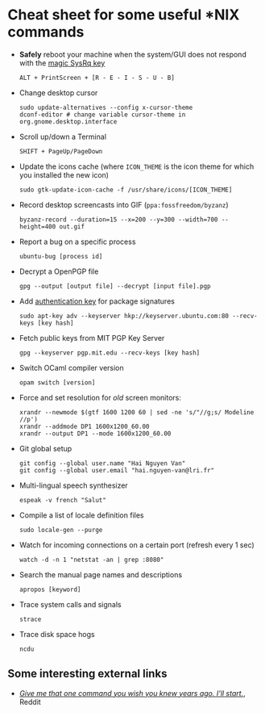 Cheat sheet for some useful *NIX commands
====================

  * **Safely** reboot your machine when the system/GUI does not respond with the [magic SysRq key](http://web.archive.org/web/20070527215139/http://www.ibm.com/developerworks/linux/library/l-magic.html)

		ALT + PrintScreen + [R - E - I - S - U - B]

  * Change desktop cursor

		sudo update-alternatives --config x-cursor-theme
		dconf-editor # change variable cursor-theme in org.gnome.desktop.interface 

  * Scroll up/down a Terminal

		SHIFT + PageUp/PageDown

  * Update the icons cache (where `ICON_THEME` is the icon theme for which you installed the new icon)

		sudo gtk-update-icon-cache -f /usr/share/icons/[ICON_THEME]

  * Record desktop screencasts into GIF (`ppa:fossfreedom/byzanz`)

		byzanz-record --duration=15 --x=200 --y=300 --width=700 --height=400 out.gif

  * Report a bug on a specific process

		ubuntu-bug [process id]

  * Decrypt a OpenPGP file

		gpg --output [output file] --decrypt [input file].pgp

  * Add [authentication key](https://help.ubuntu.com/community/Repositories/Ubuntu#Authentication_Tab) for package signatures

		sudo apt-key adv --keyserver hkp://keyserver.ubuntu.com:80 --recv-keys [key hash]

  * Fetch public keys from MIT PGP Key Server

		gpg --keyserver pgp.mit.edu --recv-keys [key hash]

  * Switch OCaml compiler version

		opam switch [version]

  * Force and set resolution for *old* screen monitors:

		xrandr --newmode $(gtf 1600 1200 60 | sed -ne 's/"//g;s/ Modeline //p')
		xrandr --addmode DP1 1600x1200_60.00
		xrandr --output DP1 --mode 1600x1200_60.00

  * Git global setup

		git config --global user.name "Hai Nguyen Van"
		git config --global user.email "hai.nguyen-van@lri.fr"


  * Multi-lingual speech synthesizer

		espeak -v french "Salut"

  * Compile a list of locale definition files

		sudo locale-gen --purge

  * Watch for incoming connections on a certain port (refresh every 1 sec)

		watch -d -n 1 "netstat -an | grep :8080"

  * Search the manual page names and descriptions

		apropos [keyword]

  * Trace system calls and signals

		strace

  * Trace disk space hogs
  
		ncdu
		

Some interesting external links
-----------------------

  * [_Give me that one command you wish you knew years ago. I'll start._](http://www.reddit.com/r/linux/comments/mi80x/give_me_that_one_command_you_wish_you_knew_years/), Reddit
